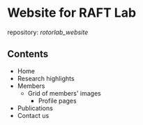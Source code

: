 # Website for RAFT Lab
repository: _rotorlab_website_

## Contents

+ Home 
+ Research highlights
+ Members
  - Grid of members' images
    * Profile pages
+ Publications
+ Contact us
